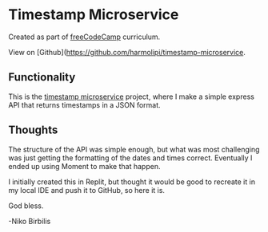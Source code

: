 # Timestamp Microservice

Created as part of [freeCodeCamp](https://www.freecodecamp.org) curriculum.

View on [Github](https://github.com/harmolipi/timestamp-microservice.

## Functionality

This is the [timestamp microservice](https://www.freecodecamp.org/learn/back-end-development-and-apis/back-end-development-and-apis-projects/timestamp-microservice) project, where I make a simple express API that returns timestamps in a JSON format.

## Thoughts

The structure of the API was simple enough, but what was most challenging was just getting the formatting of the dates and times correct. Eventually I ended up using Moment to make that happen.

I initially created this in Replit, but thought it would be good to recreate it in my local IDE and push it to GitHub, so here it is.

God bless.

-Niko Birbilis
